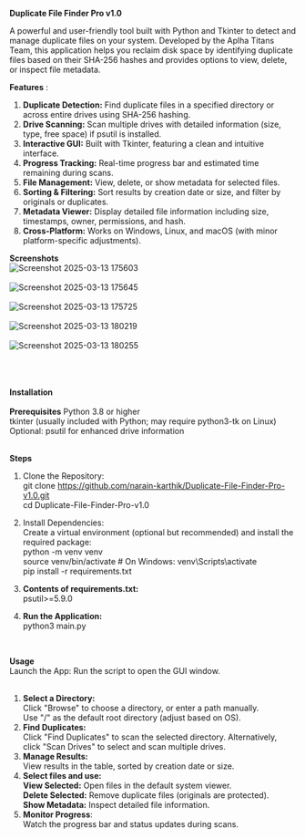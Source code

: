 **Duplicate File Finder Pro v1.0**

A powerful and user-friendly tool built with Python and Tkinter to detect and manage duplicate files on your system. Developed by the Aplha Titans Team, this application helps you reclaim disk space by identifying duplicate files based on their SHA-256 hashes and provides options to view, delete, or inspect file metadata.

**Features** : <br>
1. **Duplicate Detection:** Find duplicate files in a specified directory or across entire drives using SHA-256 hashing. <br>
2. **Drive Scanning:** Scan multiple drives with detailed information (size, type, free space) if psutil is installed. <br>
3. **Interactive GUI:** Built with Tkinter, featuring a clean and intuitive interface. <br>
4. **Progress Tracking:** Real-time progress bar and estimated time remaining during scans. <br>
5. **File Management:** View, delete, or show metadata for selected files. <br>
6. **Sorting & Filtering:** Sort results by creation date or size, and filter by originals or duplicates.<br>
7. **Metadata Viewer:** Display detailed file information including size, timestamps, owner, permissions, and hash. <br>
8. **Cross-Platform:** Works on Windows, Linux, and macOS (with minor platform-specific adjustments). <br>

**Screenshots** <br> 
![Screenshot 2025-03-13 175603](https://github.com/user-attachments/assets/cdcbf52d-72c8-495f-8566-c72dc1b4634a)<br> <br>
 ![Screenshot 2025-03-13 175645](https://github.com/user-attachments/assets/9af1ee73-ae98-4c96-92e7-8fb7374a568f)<br> <br>
 ![Screenshot 2025-03-13 175725](https://github.com/user-attachments/assets/063d324b-995f-4c07-9225-7ca2a1524147) <br> <br>
![Screenshot 2025-03-13 180219](https://github.com/user-attachments/assets/503e320b-5d33-4d10-a458-fc7acd11682a)<br> <br>
 ![Screenshot 2025-03-13 180255](https://github.com/user-attachments/assets/5a3f4cbe-f3b5-4043-adf1-f191318cfcd1)<br> <br> 
 <br> <br>

**Installation** <br>  
**Prerequisites**
Python 3.8 or higher <br>
tkinter (usually included with Python; may require python3-tk on Linux) <br>
Optional: psutil for enhanced drive information <br><br>

**Steps**<br>
1. Clone the Repository:<br>
git clone https://github.com/narain-karthik/Duplicate-File-Finder-Pro-v1.0.git  <br>
cd Duplicate-File-Finder-Pro-v1.0<br>

2. Install Dependencies: <br>
Create a virtual environment (optional but recommended) and install the required package: <br>
python -m venv venv <br> 
source venv/bin/activate  # On Windows: venv\Scripts\activate <br>
pip install -r requirements.txt <br>

3. **Contents of requirements.txt:**  <br>
    psutil>=5.9.0 <br>

4. **Run the Application:** <br>
   python3 main.py
   
<br>

**Usage**<br>
Launch the App: Run the script to open the GUI window.<br><br>
1. **Select a Directory:**<br>
Click "Browse" to choose a directory, or enter a path manually.<br>
Use "/" as the default root directory (adjust based on OS).<br>
2. **Find Duplicates:**<br>
Click "Find Duplicates" to scan the selected directory.
Alternatively, click "Scan Drives" to select and scan multiple drives.
3. **Manage Results:**<br>
View results in the table, sorted by creation date or size.<br>
4. **Select files and use:**<br>
**View Selected:** Open files in the default system viewer.<br>
**Delete Selected:** Remove duplicate files (originals are protected).<br>
**Show Metadata:** Inspect detailed file information.
5. **Monitor Progress**:<br>
Watch the progress bar and status updates during scans.<br>



